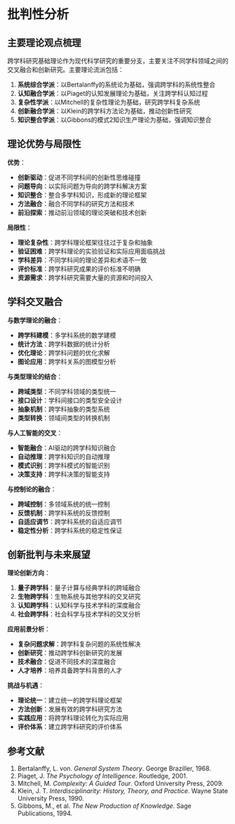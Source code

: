 # 批判性分析

## 主要理论观点梳理

跨学科研究基础理论作为现代科学研究的重要分支，主要关注不同学科领域之间的交叉融合和创新研究。主要理论流派包括：

1. **系统综合学派**：以Bertalanffy的系统论为基础，强调跨学科的系统性整合
2. **认知融合学派**：以Piaget的认知发展理论为基础，关注跨学科认知过程
3. **复杂性学派**：以Mitchell的复杂性理论为基础，研究跨学科复杂系统
4. **创新融合学派**：以Klein的跨学科方法论为基础，推动创新性研究
5. **知识整合学派**：以Gibbons的模式2知识生产理论为基础，强调知识整合

## 理论优势与局限性

**优势**：

- **创新驱动**：促进不同学科间的创新性思维碰撞
- **问题导向**：以实际问题为导向的跨学科解决方案
- **知识整合**：整合多学科知识，形成新的理论框架
- **方法融合**：融合不同学科的研究方法和技术
- **前沿探索**：推动前沿领域的理论突破和技术创新

**局限性**：

- **理论复杂性**：跨学科理论框架往往过于复杂和抽象
- **验证困难**：跨学科理论的实验验证和实际应用面临挑战
- **学科差异**：不同学科间的理论差异和术语不一致
- **评价标准**：跨学科研究成果的评价标准不明确
- **资源需求**：跨学科研究需要大量的资源和时间投入

## 学科交叉融合

**与数学理论的融合**：

- **跨学科建模**：多学科系统的数学建模
- **统计方法**：跨学科数据的统计分析
- **优化理论**：跨学科问题的优化求解
- **图论应用**：跨学科关系的图模型分析

**与类型理论的结合**：

- **跨域类型**：不同学科领域的类型统一
- **接口设计**：学科间接口的类型安全设计
- **抽象机制**：跨学科抽象的类型系统
- **类型转换**：领域间类型的转换机制

**与人工智能的交叉**：

- **智能融合**：AI驱动的跨学科知识融合
- **自动推理**：跨学科知识的自动推理
- **模式识别**：跨学科模式的智能识别
- **决策支持**：跨学科决策的智能支持

**与控制论的融合**：

- **跨域控制**：多领域系统的统一控制
- **反馈机制**：跨学科系统的反馈控制
- **自适应调节**：跨学科系统的自适应调节
- **稳定性分析**：跨学科系统的稳定性保证

## 创新批判与未来展望

**理论创新方向**：

1. **量子跨学科**：量子计算与经典学科的跨域融合
2. **生物跨学科**：生物系统与其他学科的交叉研究
3. **认知跨学科**：认知科学与技术学科的深度融合
4. **社会跨学科**：社会科学与技术学科的交叉分析

**应用前景分析**：

- **复杂问题求解**：跨学科复杂问题的系统性解决
- **创新研究**：推动跨学科创新研究的发展
- **技术融合**：促进不同技术的深度融合
- **人才培养**：培养具备跨学科背景的人才

**挑战与机遇**：

- **理论统一**：建立统一的跨学科理论框架
- **方法创新**：发展有效的跨学科研究方法
- **实践应用**：将跨学科理论转化为实际应用
- **评价体系**：建立跨学科研究的评价体系

## 参考文献

1. Bertalanffy, L. von. *General System Theory*. George Braziller, 1968.
2. Piaget, J. *The Psychology of Intelligence*. Routledge, 2001.
3. Mitchell, M. *Complexity: A Guided Tour*. Oxford University Press, 2009.
4. Klein, J. T. *Interdisciplinarity: History, Theory, and Practice*. Wayne State University Press, 1990.
5. Gibbons, M., et al. *The New Production of Knowledge*. Sage Publications, 1994.
